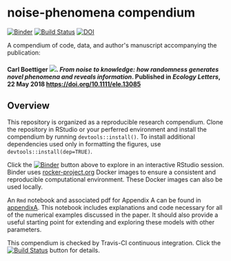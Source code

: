 # noise-phenomena compendium

[![Binder](http://mybinder.org/badge.svg)](http://beta.mybinder.org/v2/gh/cboettig/noise-phenomena/master?urlpath=rstudio)
[![Build Status](https://travis-ci.org/cboettig/noise-phenomena.svg?branch=master)](https://travis-ci.org/cboettig/noise-phenomena)
[![DOI](https://zenodo.org/badge/94135460.svg)](https://zenodo.org/badge/latestdoi/94135460)

<!--
public repo, so drone badge no longer needed since we can run on travis.  
[![Build Status](https://drone.carlboettiger.info/api/badges/cboettig/noise-phenomena/status.svg)](https://drone.carlboettiger.info/cboettig/noise-phenomena)
-->

A compendium of code, data, and author's manuscript accompanying the publication:

#### Carl Boettiger [![](https://orcid.org/sites/default/files/images/orcid_16x16.png)](https://orcid.org/0000-0002-1642-628X). *From noise to knowledge: how randomness generates novel phenomena and reveals information*.  Published in *Ecology Letters*, 22 May 2018 <https://doi.org/10.1111/ele.13085>

## Overview

This repository is organized as a reproducible research compendium. Clone the repository in RStudio or your perferred environment and install the compendium by running `devtools::install()`.  To install additional dependencies used only in formatting the figures, use `devtools::install(dep=TRUE)`.  

Click the [![Binder](http://mybinder.org/badge.svg)](http://beta.mybinder.org/v2/gh/cboettig/noise-phenomena/master?urlpath=rstudio) button above to explore in an interactive RStudio session.   Binder uses [rocker-project.org](https://rocker-project.org) Docker images to ensure a consistent and reproducible computational environment.  These Docker images can also be used locally.  

An `Rmd` notebook and associated pdf for Appendix A can be found in [appendixA](/appendixA).  This notebook includes explanations and code necessary for all of the numerical examples discussed in the paper.  It should also provide a useful starting point for extending and exploring these models with other parameters.

This compendium is checked by Travis-CI continuous integration.  Click the [![Build Status](https://travis-ci.org/cboettig/noise-phenomena.svg?branch=master)](https://travis-ci.org/cboettig/noise-phenomena) button for details.
